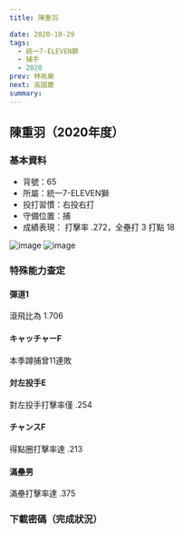 ```yaml
---
title: 陳重羽

date: 2020-10-29
tags:
  - 統一7-ELEVEN獅
  - 捕手
  - 2020
prev: 林祐樂
next: 高國慶
summary: 
---
```


## 陳重羽（2020年度）

### 基本資料
- 背號：65
- 所屬：統一7-ELEVEN獅
- 投打習慣：右投右打
- 守備位置：捕
- 成績表現： 打擊率 .272，全壘打 3 打點 18 

![image](https://i.imgur.com/Nfs7eyZ.jpg)
![image](https://i.imgur.com/IVMMD7A.jpg)

### 特殊能力查定
#### 彈道1
滾飛比為 1.706
#### キャッチャーF
本季蹲捕曾11連敗
#### 対左投手E
對左投手打擊率僅 .254
#### チャンスF
得點圈打擊率達 .213
#### 滿壘男
滿壘打擊率達 .375

### 下載密碼（完成狀況）

